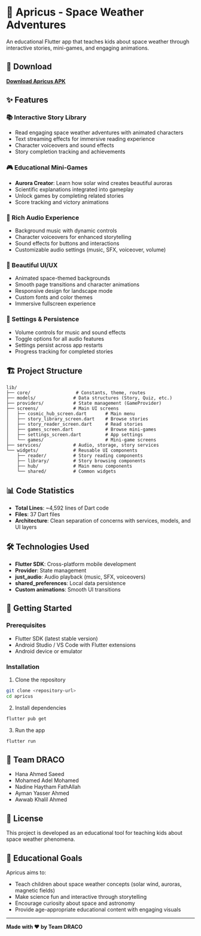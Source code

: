 # 🌟 Apricus - Space Weather Adventures

An educational Flutter app that teaches kids about space weather through interactive stories, mini-games, and engaging animations.

## 📱 Download

**[Download Apricus APK](https://drive.google.com/file/d/1czYxRLvusQgY_9CGiGccNuEivz80Tlqc/view?usp=sharing)**

## ✨ Features

### 📚 Interactive Story Library
- Read engaging space weather adventures with animated characters
- Text streaming effects for immersive reading experience
- Character voiceovers and sound effects
- Story completion tracking and achievements

### 🎮 Educational Mini-Games
- **Aurora Creator**: Learn how solar wind creates beautiful auroras
- Scientific explanations integrated into gameplay
- Unlock games by completing related stories
- Score tracking and victory animations

### 🎵 Rich Audio Experience
- Background music with dynamic controls
- Character voiceovers for enhanced storytelling
- Sound effects for buttons and interactions
- Customizable audio settings (music, SFX, voiceover, volume)

### 🎨 Beautiful UI/UX
- Animated space-themed backgrounds
- Smooth page transitions and character animations
- Responsive design for landscape mode
- Custom fonts and color themes
- Immersive fullscreen experience

### 🔧 Settings & Persistence
- Volume controls for music and sound effects
- Toggle options for all audio features
- Settings persist across app restarts
- Progress tracking for completed stories

## 🏗️ Project Structure

```
lib/
├── core/                 # Constants, theme, routes
├── models/              # Data structures (Story, Quiz, etc.)
├── providers/           # State management (GameProvider)
├── screens/             # Main UI screens
│   ├── cosmic_hub_screen.dart       # Main menu
│   ├── story_library_screen.dart    # Browse stories
│   ├── story_reader_screen.dart     # Read stories
│   ├── games_screen.dart            # Browse mini-games
│   ├── settings_screen.dart         # App settings
│   └── games/                       # Mini-game screens
├── services/            # Audio, storage, story services
└── widgets/             # Reusable UI components
    ├── reader/          # Story reading components
    ├── library/         # Story browsing components
    ├── hub/             # Main menu components
    └── shared/          # Common widgets
```

## 📊 Code Statistics

- **Total Lines**: ~4,592 lines of Dart code
- **Files**: 37 Dart files
- **Architecture**: Clean separation of concerns with services, models, and UI layers

## 🛠️ Technologies Used

- **Flutter SDK**: Cross-platform mobile development
- **Provider**: State management
- **just_audio**: Audio playback (music, SFX, voiceovers)
- **shared_preferences**: Local data persistence
- **Custom animations**: Smooth UI transitions

## 🚀 Getting Started

### Prerequisites
- Flutter SDK (latest stable version)
- Android Studio / VS Code with Flutter extensions
- Android device or emulator

### Installation

1. Clone the repository
```bash
git clone <repository-url>
cd apricus
```

2. Install dependencies
```bash
flutter pub get
```

3. Run the app
```bash
flutter run
```

## 👥 Team DRACO

- Hana Ahmed Saeed
- Mohamed Adel Mohamed
- Nadine Haytham FathAllah
- Ayman Yasser Ahmed
- Awwab Khalil Ahmed

## 📝 License

This project is developed as an educational tool for teaching kids about space weather phenomena.

## 🎯 Educational Goals

Apricus aims to:
- Teach children about space weather concepts (solar wind, auroras, magnetic fields)
- Make science fun and interactive through storytelling
- Encourage curiosity about space and astronomy
- Provide age-appropriate educational content with engaging visuals

---

**Made with ❤️ by Team DRACO**
